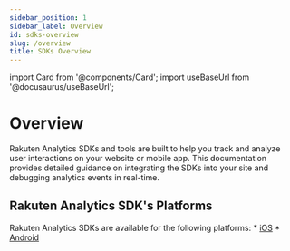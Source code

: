 ```yaml
---
sidebar_position: 1
sidebar_label: Overview
id: sdks-overview
slug: /overview
title: SDKs Overview
---
```


import Card from '@components/Card';
import useBaseUrl from '@docusaurus/useBaseUrl';

# Overview

Rakuten Analytics SDKs and tools are built to help you track and analyze user interactions on your website or mobile app. This documentation provides detailed guidance on integrating the SDKs into your site and debugging analytics events in real-time.

## Rakuten Analytics SDK's Platforms
Rakuten Analytics SDKs are available for the following platforms:
    * [iOS](/docs/analytics-sdks/ios)
    * [Android](/docs/analytics-sdks/android)
